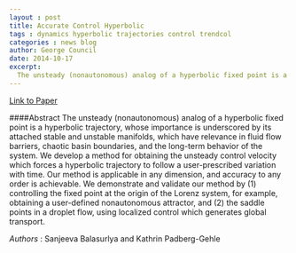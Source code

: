 ```yaml
---
layout : post
title: Accurate Control Hyperbolic
tags : dynamics hyperbolic trajectories control trendcol
categories : news blog
author: George Council
date: 2014-10-17
excerpt: 
  The unsteady (nonautonomous) analog of a hyperbolic fixed point is a hyperbolic trajectory, whose importance is underscored by its attached stable and unstable manifolds, which have relevance in fluid flow barriers, chaotic basin boundaries, and the long-term behavior of the system. We develop a method for obtaining the unsteady control velocity which forces a hyperbolic trajectory to follow a user-prescribed variation with time.
---
```





[Link to Paper](http://dx.doi.org/10.1103/PhysRevE.90.032903)

####Abstract
 The unsteady (nonautonomous) analog of a hyperbolic fixed point is a hyperbolic trajectory, whose importance is underscored by its attached stable and unstable manifolds, which have relevance in fluid flow barriers, chaotic basin boundaries, and the long-term behavior of the system. We develop a method for obtaining the unsteady control velocity which forces a hyperbolic trajectory to follow a user-prescribed variation with time. Our method is applicable in any dimension, and accuracy to any order is achievable. We demonstrate and validate our method by (1) controlling the fixed point at the origin of the Lorenz system, for example, obtaining a user-defined nonautonomous attractor, and (2) the saddle points in a droplet flow, using localized control which generates global transport.

_Authors_ : Sanjeeva Balasurlya and Kathrin Padberg-Gehle 

